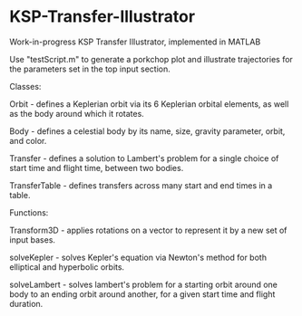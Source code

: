 # KSP-Transfer-Illustrator
Work-in-progress KSP Transfer Illustrator, implemented in MATLAB

Use "testScript.m" to generate a porkchop plot and illustrate trajectories for the parameters set in the top input section.

Classes:

  Orbit - defines a Keplerian orbit via its 6 Keplerian orbital elements, as well as the body around which it rotates.
  
  Body - defines a celestial body by its name, size, gravity parameter, orbit, and color.
  
  Transfer - defines a solution to Lambert's problem for a single choice of start time and flight time, between two bodies.
  
  TransferTable - defines transfers across many start and end times in a table. 
  
  
  Functions:
  
  Transform3D - applies rotations on a vector to represent it by a new set of input bases.
    
  solveKepler - solves Kepler's equation via Newton's method for both elliptical and hyperbolic orbits.
    
  solveLambert - solves lambert's problem for a starting orbit around one body to an ending orbit around another, for a given start time and flight duration. 
